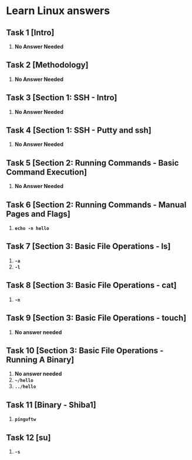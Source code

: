 # Learn Linux answers

## Task 1 [Intro]

1. **No Answer Needed**

## Task 2 [Methodology]

1. **No Answer Needed**

## Task 3 [Section 1: SSH - Intro]

1. **No Answer Needed**

## Task 4 [Section 1: SSH - Putty and ssh]

1. **No Answer Needed**

## Task 5 [Section 2: Running Commands - Basic Command Execution]

1. **No Answer Needed**

## Task 6 [Section 2: Running Commands - Manual Pages and Flags]

1. **`echo -n hello`**

## Task 7 [Section 3: Basic File Operations - ls]

1. **`-a`**
2. **`-l`**

## Task 8 [Section 3: Basic File Operations - cat]

1. **`-n`**

## Task 9 [Section 3: Basic File Operations - touch]

1. **No answer needed**

## Task 10 [Section 3: Basic File Operations - Running A Binary]

1. **No answer needed**
2. **`~/hello`**
3. **`../hello`**

## Task 11 [Binary - Shiba1]

1. **`pinguftw`**

## Task 12 [su]

1. **`-s`**
